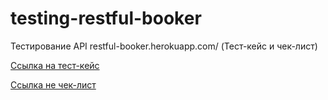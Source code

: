 # testing-restful-booker
Тестирование API restful-booker.herokuapp.com/ (Тест-кейс и чек-лист)

[Ссылка на тест-кейс](https://docs.google.com/spreadsheets/d/1aWIHLxAMbiQgWIPHh-4d0t4bTWa9W1WUpGt0lxPJev4/edit?usp=sharing)

[Ссылка не чек-лист](https://docs.google.com/spreadsheets/d/1l_IjUc_cNIU9BTesdvJ8YAjPzyPgwZ3D2deYxXf6s84/edit?usp=sharing)
